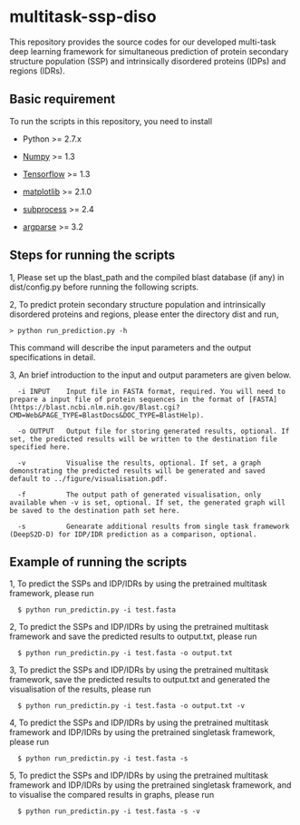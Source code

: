 # multitask-ssp-diso

This repository provides the source codes for our developed multi-task deep learning framework for simultaneous prediction of protein secondary structure population (SSP) and intrinsically disordered proteins (IDPs) and regions (IDRs).

## Basic requirement

To run the scripts in this repository, you need to install 

* Python >= 2.7.x

* [Numpy](http://www.numpy.org) >= 1.3

* [Tensorflow](https://www.tensorflow.org/install/) >= 1.3

* [matplotlib](https://matplotlib.org) >= 2.1.0

* [subprocess](https://docs.python.org/2/library/subprocess.html) >= 2.4

* [argparse](https://docs.python.org/3/library/argparse.html) >= 3.2

## Steps for running the scripts

1, Please set up the blast_path and the compiled blast database (if any) in dist/config.py before running the following scripts. 

2, To predict protein secondary structure population and intrinsically disordered proteins and regions, please enter the directory dist and run,  

```
> python run_prediction.py -h
```
This command will describe the input parameters and the output specifications in detail. 

3, An brief introduction to the input and output parameters are given below. 
```
  -i INPUT    Input file in FASTA format, required. You will need to prepare a input file of protein sequences in the format of [FASTA](https://blast.ncbi.nlm.nih.gov/Blast.cgi?CMD=Web&PAGE_TYPE=BlastDocs&DOC_TYPE=BlastHelp).

  -o OUTPUT   Output file for storing generated results, optional. If set, the predicted results will be written to the destination file specified here. 

  -v          Visualise the results, optional. If set, a graph demonstrating the predicted results will be generated and saved default to ../figure/visualisation.pdf. 

  -f          The output path of generated visualisation, only available when -v is set, optional. If set, the generated graph will be saved to the destination path set here. 

  -s          Genearate additional results from single task framework (DeepS2D-D) for IDP/IDR prediction as a comparison, optional. 

```

## Example of running the scripts

1, To predict the SSPs and IDP/IDRs by using the pretrained multitask framework, please run
```
  $ python run_predictin.py -i test.fasta
```

2, To predict the SSPs and IDP/IDRs by using the pretrained multitask framework and save the predicted results to output.txt, please run
```
  $ python run_predictin.py -i test.fasta -o output.txt
```

3, To predict the SSPs and IDP/IDRs by using the pretrained multitask framework, save the predicted results to output.txt and generated the visualisation of the results, please run
```
  $ python run_predictin.py -i test.fasta -o output.txt -v
```

4, To predict the SSPs and IDP/IDRs by using the pretrained multitask framework and IDP/IDRs by using the pretrained singletask framework, please run
```
  $ python run_predictin.py -i test.fasta -s
```

5, To predict the SSPs and IDP/IDRs by using the pretrained multitask framework and IDP/IDRs by using the pretrained singletask framework, and to visualise the compared results in graphs, please run
```
  $ python run_predictin.py -i test.fasta -s -v
```





